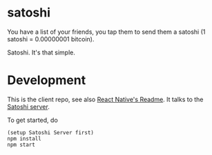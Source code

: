 # satoshi
You have a list of your friends, you tap them to send them a satoshi (1 satoshi = 0.00000001 bitcoin).

Satoshi. It's that simple.

# Development

This is the client repo, see also [React Native's Readme](REACT_NATIVE.md).
It talks to the [Satoshi server](https://github.com/ripper234/satoshi-api).

To get started, do 

```
(setup Satoshi Server first)
npm install
npm start
```

